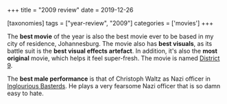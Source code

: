 +++
title = "2009 review"
date = 2019-12-26

[taxonomies]
tags = ["year-review", "2009"]
categories = ['movies']
+++


The **best movie** of the year is also the best movie ever to be based
in my city of residence, Johannesburg.
The movie also has **best visuals**,
as its battle suit is the **best visual effects artefact**.
In addition, it's also the **most original** movie, which helps it feel super-fresh.
The movie is named [District 9].

The **best male performance** is that of Christoph Waltz as Nazi officer
in [Inglourious Basterds].
He plays a very fearsome Nazi officer that is so damn easy to hate.


[District 9]: http://tshepang.net/district-9
[Inglourious Basterds]: http://tshepang.net/inglourious-basterds
